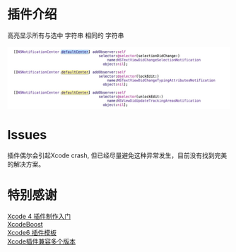 # 插件介绍
高亮显示所有与选中 字符串 相同的 字符串
<br/>
<br/>
<img  src="demo.png"  alt="demo.png" />
# Issues
插件偶尔会引起Xcode crash, 但已经尽量避免这种异常发生，目前没有找到完美的解决方案。
# 特别感谢
<a href ="http://www.onevcat.com/2013/02/xcode-plugin/"> Xcode 4 插件制作入门 </a> <br/>
<a href ="https://github.com/fortinmike/XcodeBoost"> XcodeBoost </a> <br/>
<a href ="https://github.com/kattrali/Xcode-Plugin-Template"> Xcode6 插件模板 </a> <br/>
<a href ="http://www.cnblogs.com/lvlin/archive/2013/09/24/3337332.html"> Xcode插件兼容多个版本 </a> <br/>
